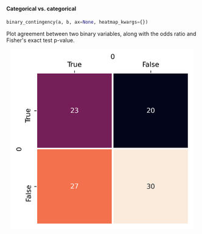 #### Categorical vs. categorical

```python
binary_contingency(a, b, ax=None, heatmap_kwargs={})
```

Plot agreement between two binary variables, along with the odds ratio and Fisher's exact test p-value.

<p align="center">
  <img width=480 src="https://github.com/kevinhu/many/raw/master/tests/output_plots/binary_contingency_default.png">
</p>


